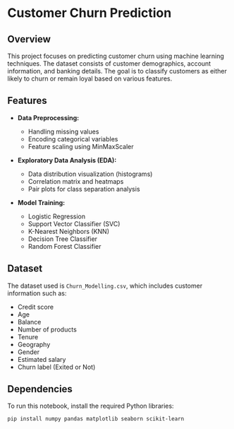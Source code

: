 # Customer Churn Prediction

## Overview
This project focuses on predicting customer churn using machine learning techniques. The dataset consists of customer demographics, account information, and banking details. The goal is to classify customers as either likely to churn or remain loyal based on various features.

## Features
- **Data Preprocessing:**  
  - Handling missing values  
  - Encoding categorical variables  
  - Feature scaling using MinMaxScaler  

- **Exploratory Data Analysis (EDA):**  
  - Data distribution visualization (histograms)  
  - Correlation matrix and heatmaps  
  - Pair plots for class separation analysis  

- **Model Training:**  
  - Logistic Regression  
  - Support Vector Classifier (SVC)  
  - K-Nearest Neighbors (KNN)  
  - Decision Tree Classifier  
  - Random Forest Classifier  

## Dataset
The dataset used is `Churn_Modelling.csv`, which includes customer information such as:
- Credit score
- Age
- Balance
- Number of products
- Tenure
- Geography
- Gender
- Estimated salary
- Churn label (Exited or Not)

## Dependencies
To run this notebook, install the required Python libraries:

```bash
pip install numpy pandas matplotlib seaborn scikit-learn
